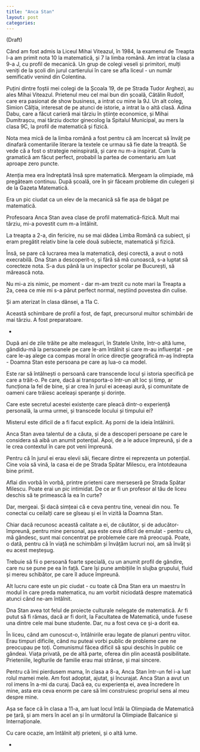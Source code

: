 ```yaml
---
title: "Anca Stan"
layout: post
categories: 
---
```

(Draft)

Când am fost admis la Liceul Mihai Viteazul, în 1984, la examenul de Treapta I-a am primit nota 10 la matematică, și 7 la limba română. Am intrat la clasa a 9-a J, cu profil de mecanică. Un grup de colegi veseli și primitori, mulți veniți de la școli din jurul cartierului în care se afla liceul - un număr semificativ venind din Colentina.

Puțini dintre foștii mei colegi de la Școala 19, de pe Strada Tudor Arghezi, au ales Mihai Viteazul. Prietenul meu cel mai bun din școală, Cătălin Rudolf, care era pasionat de show business, a intrat cu mine la 9J. Un alt coleg, Simion Câlția, interesat de pe atunci de istorie, a intrat la o altă clasă. Adina Dabu, care a făcut carieră mai târziu în științe economice, și Mihai Dumitrașcu, mai târziu doctor ginecolog la Spitalul Municipal, au mers la clasa 9C, la profil de matematică și fizică.

Nota mea mică de la limba română a fost pentru că am încercat să învăț pe dinafară comentariile literare la textele ce urmau să fie date la treaptă. Se vede că a fost o strategie neinspirată, și care nu m-a inspirat. Cum la gramatică am făcut perfect, probabil la partea de comentariu am luat aproape zero puncte.

Atenția mea era îndreptată însă spre matematică. Mergeam la olimpiade, mă pregăteam continuu. După școală, ore în șir făceam probleme din culegeri și de la Gazeta Matematică.

Era un pic ciudat ca un elev de la mecanică să fie așa de băgat pe matematică.

Profesoara Anca Stan avea clase de profil matematică-fizică. Mult mai târziu, mi-a povestit cum m-a întâlnit.

La treapta a 2-a, din fericire, nu se mai dădea Limba Română ca subiect, și eram pregătit relativ bine la cele două subiecte, matematică și fizică.

Însă, se pare că lucrarea mea la matematică, deși corectă, a avut o notă execrabilă. Dna Stan a descoperit-o, și fără să mă cunoască, s-a luptat să corecteze nota. S-a dus până la un inspector școlar pe București, să mărească nota.

Nu mi-a zis nimic, pe moment - dar m-am trezit cu note mari la Treapta a 2a, ceea ce mie mi s-a părut perfect normal, neștiind povestea din culise.

Și am aterizat în clasa dânsei, a 11a C.

Această schimbare de profil a fost, de fapt, precursorul multor schimbări de mai târziu. A fost preparatoare.

*

După ani de zile trăite pe alte meleaguri, în Statele Unite, într-o altă lume, gândidu-mă la persoanele pe care le-am întâlnit și care m-au influențat - pe care le-aș alege ca compas moral în orice direcție geografică m-aș îndrepta - Doamna Stan este persoana pe care aș lua-o ca model.

Este rar să întâlnești o persoană care transcende locul și istoria specifică pe care a trăit-o. Pe care, dacă ai transporta-o într-un alt loc și timp, ar funcționa la fel de bine, și ar crea în jurul ei aceeași aură, și comunitate de oameni care trăiesc aceleași speranțe și dorințe.

Care este secretul acestei existențe care pleacă dintr-o experiență personală, la urma urmei, și transcede locului și timpului ei?

Misterul este dificil de a fi facut explicit. Aș porni de la ideia întâlnirii.

Anca Stan avea talentul de a căuta, și de a descoperi persoane pe care le considera să aibă un anumit potențial. Apoi, de a le aduce împreună, și de a le crea contextul în care pot veni împreună.

Pentru că în jurul ei erau elevii săi, fiecare dintre ei reprezenta un potențial. Cine voia să vină, la casa ei de pe Strada Spătar Milescu, era întotdeauna bine primit.

Aflai din vorbă în vorbă, printre prieteni care merseseră pe Strada Spătar Milescu. Poate erai un pic intimidat. De ce ar fi un profesor al tău de liceu deschis să te primească la ea în curte?

Dar, mergeai. Și dacă simțeai că e ceva pentru tine, veneai din nou. Te conectai cu ceilalți care se gîseau și ei în vizită la Doamna Stan.

Chiar dacă recunosc această calitate a ei, de căutător, și de aducător-împreună, pentru mine personal, așa este ceva dificil de emulat - pentru că, mă gândesc, sunt mai concentrat pe problemele care mă preocupă. Poate, o dată, pentru că în viață ne schimbăm și învățăm lucruri noi, am să învăț și eu acest meșteșug.

Trebuie să fii o persoană foarte specială, cu un anumit profil de gândire, care nu se pune pe ea în față. Care își pune ambițiile în slujba grupului, fluid și mereu schibător, pe care îl aduce împreună.

Alt lucru care este un pic ciudat - cu toate că Dna Stan era un maestru în modul în care preda matematica, nu am vorbit niciodată despre matematică atunci când ne-am întâlnit.

Dna Stan avea tot felul de proiecte culturale nelegate de matematică. Ar fi putut să fi rămas, dacă ar fi dorit, la Facultatea de Matematică, unde fusese una dintre cele mai bune studente. Dar, nu a fost ceva ce și-a dorit ea.

În liceu, când am cunoscut-o, întâlnirile erau legate de planuri pentru viitor. Erau timpuri dificile, când nu puteai vorbi public de probleme care ne preocupau pe toți. Comunismul făcea dificil să spui deschis în public ce gândeai. Viața privată, pe de altă parte, oferea din plin această posibilitate. Prieteniile, legîturile de familie erau mai strânse, și mai sincere.

Pentru că îmi pierdusem mama, în clasa a 8-a, Anca Stan într-un fel i-a luat rolul mamei mele. Am fost adoptat, ajutat, și încurajat. Anca Stan a avut un rol imens în a-mi da curaj. Dacă ea, cu experiența ei, avea încredere în mine, asta era ceva enorm pe care să îmi construiesc propriul sens al meu despre mine.

Așa se face că în clasa a 11-a, am luat locul întâi la Olimpiada de Matematică pe țară, și am mers în acel an și în următorul la Olimpiade Balcanice și Internaționale.

Cu care ocazie, am întâlnit alți prieteni, și o altă lume.

*


